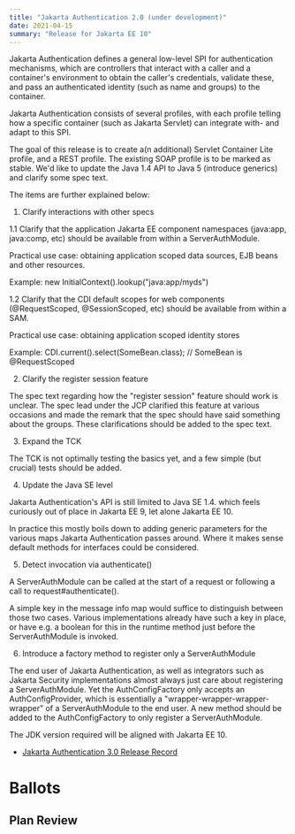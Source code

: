 ```yaml
---
title: "Jakarta Authentication 2.0 (under development)"
date: 2021-04-15
summary: "Release for Jakarta EE 10"
---
```

Jakarta Authentication defines a general low-level SPI for authentication mechanisms, which are controllers
that interact with a caller and a container's environment to obtain the caller's credentials, validate these,
and pass an authenticated identity (such as name and groups) to the container.

Jakarta Authentication consists of several profiles, with each profile telling how a specific container
(such as Jakarta Servlet) can integrate with- and adapt to this SPI.

The goal of this release is to create a(n additional) Servlet Container Lite profile, and a REST profile. The existing SOAP profile is to be marked as stable. We'd like to update the Java 1.4 API to Java 5 (introduce generics) and clarify some spec text. 


The items are further explained below: 


1. Clarify interactions with other specs 

1.1 Clarify that the application Jakarta EE component namespaces (java:app, 
java:comp, etc) should be available from within a ServerAuthModule. 

Practical use case: obtaining application scoped data sources, EJB beans 
and other resources. 

Example: new InitialContext().lookup("java:app/myds") 

1.2 Clarify that the CDI default scopes for web components (@RequestScoped, 
@SessionScoped, etc) should be available from within a SAM. 

Practical use case: obtaining application scoped identity stores 

Example: CDI.current().select(SomeBean.class); // SomeBean is @RequestScoped 


2. Clarify the register session feature 

The spec text regarding how the "register session" feature should work is unclear. 
The spec lead under the JCP clarified this feature at various occasions and made the
remark that the spec should have said something about the groups. These clarifications
should be added to the spec text.


3. Expand the TCK 

The TCK is not optimally testing the basics yet, and a few simple (but crucial) tests
should be added.


4. Update the Java SE level 


Jakarta Authentication's API is still limited to Java SE 1.4. which feels curiously out of place 
in Jakarta EE 9, let alone Jakarta EE 10.

In practice this mostly boils down to adding generic parameters for the 
various maps Jakarta Authentication passes around. Where it makes sense default methods for 
interfaces could be considered. 


5. Detect invocation via authenticate() 

A ServerAuthModule can be called at the start of a request or following a call to 
request#authenticate(). 

A simple key in the message info map would suffice to distinguish between 
those two cases. Various implementations already have such a key in place, 
or have e.g. a boolean for this in the runtime method just before the ServerAuthModule 
is invoked. 

6. Introduce a factory method to register only a ServerAuthModule

The end user of Jakarta Authentication, as well as integrators such as Jakarta Security implementations almost always just care about registering a ServerAuthModule. Yet the AuthConfigFactory only accepts an AuthConfigProvider, which is essentially a "wrapper-wrapper-wrapper-wrapper" of a ServerAuthModule to the end user. A new method should be added to the AuthConfigFactory to only register a ServerAuthModule.


The JDK version required will be aligned with Jakarta EE 10.

* [Jakarta Authentication 3.0 Release Record](https://projects.eclipse.org/projects/ee4j.authentication/reviews/3.0-release-review)

# Ballots

## Plan Review
<!--
The Specification Committee Ballot concluded successfully on 2021-xx-xx with the following results.

| Representative                                 | Representative for: | Vote |
|------------------------------------------------|---------------------|------|
| Kenji Kazumura                                 | Fujitsu             |      |
| Dan Bandera, Kevin Sutter                      | IBM                 |      |
| Ed Bratt, Dmitry Kornilov                      | Oracle              |      |
| Andrew Pielage, Matt Gill                      | Payara              |      |
| Scott Stark, Mark Little                       | Red Hat             |      |
| David Blevins, Jean-Louis Monteiro             | Tomitribe           |      |
| Ivar Grimstad                                  | EE4J PMC            |      |
| Marcelo Ancelmo, Martijn Verburg               | Participant Members |      |
| Werner Keil                                    | Committer Members   |      |
| Scott (Congquan) Wang                          | Enterprise Members  |      |
|                                                | Total               |      |

The ballot was run in the [jakarta.ee-spec mailing list]()
-->